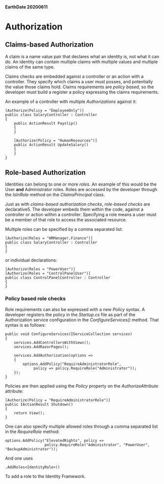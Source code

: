 #### EarthDate 20200611
# Authorization
## Claims-based Authorization
A claim is a name value pair that declares what an identity is, not what it can do. An identity can contain multiple claims with multiple values and multiple claims of the same type.
 
Claims checks are embedded against a controller or an action with a controller. They specify which claims a user must posses, and potentially the value those claims hold. Claims requirements are *policy based*, so the developer must build a register a policy expressing the claims requirements.
 
An example of a controller with multiple *Authorizations* against it:
```
[Authorize(Policy = "EmployeeOnly")]
public class SalaryController : Controller
{
    public ActionResult Payslip()
    {
    }
 
    [Authorize(Policy = "HumanResources")]
    public ActionResult UpdateSalary()
    {
    }
}
```
 
## Role-based Authorization
Identities can belong to one or more *roles*. An example of this would be the User **and** Administrator roles. Roles are accessed by the developer through the *IsInRole* method on the *ClaimsPrincipal* class.
 
Just as with *claims-based authorization checks*, *role-based checks* are declarative5. The developer embeds them within the code, against a controller or action within a controller. Specifying a role means a user must be a member of that role to access the associated resource.
 
Multiple roles can be specified by a comma separated list:
```
[Authorize(Roles = "HRManager,Finance")]
public class SalaryController : Controller
{
}
```
or individual declarations:
```
[Authorize(Roles = "PowerUser")]
[Authorize(Roles = "ControlPanelUser")]
public class ControlPanelController : Controller
{
}
```
 
### Policy based role checks
Role requirements can also be expressed with a new *Policy* syntax. A developer registers the policy in the *Startup.cs* file as part of the Authorization service configuration in the *ConfigureServices()* method. That syntax is as follows:
```
public void ConfigureServices(IServiceCollection services)
{
    services.AddControllersWithViews();
    services.AddRazorPages();
 
    services.AddAuthorization(options =>
    {
        options.AddPolicy("RequireAdministratorRole",
             policy => policy.RequireRole("Administrator"));
    });
}
```
 
Policies are then applied using the *Policy* property on the *AuthorizeAttribute* attribute:
```
[Authorize(Policy = "RequireAdministratorRole")]
public IActionResult Shutdown()
{
    return View();
}
```
 
One can also specify multiple allowed roles through a comma separated list in the *RequireRole* method:
```
options.AddPolicy("ElevatedRights", policy =>
                  policy.RequireRole("Administrator", "PowerUser", "BackupAdministrator"));
```
 
And one uses 
```
.AddRoles<IdentityRole>()
```
To add a role to the Identity Framework.
